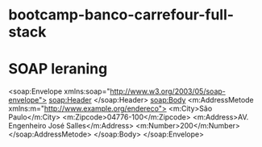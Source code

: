 # bootcamp-banco-carrefour-full-stack
# SOAP leraning
<soap:Envelope xmlns:soap="http://www.w3.org/2003/05/soap-envelope">
 <soap:Header>
 </soap:Header>
 <soap:Body>
  <m:AddressMetode xmlns:m="http://www.example.org/endereco">
   <m:City>São Paulo</m:City>
   <m:Zipcode>04776-100</m:Zipcode>
   <m:Address>AV. Engenheiro José Salles</m:Address>
   <m:Number>200</m:Number>
  </soap:AddressMetode>
 </soap:Body>
</soap:Envelope>
  
